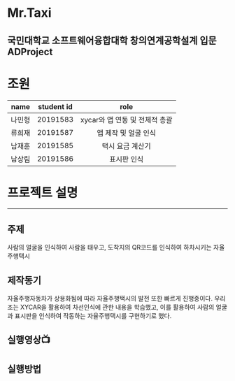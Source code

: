 Mr.Taxi
=============
국민대학교 소프트웨어융합대학 창의연계공학설계 입문 ADProject
-------------
# 조원
|  <center>name</center> |  <center>student id</center> |  <center>role</center> |
|:--------|:--------:|:--------|
| 나민형 | 20191583 | <center>xycar와 앱 연동 및 전체적 총괄</center> |
| 류희재 | 20191587 | <center>앱 제작 및 얼굴 인식</center> |
| 남재훈 | 20191585 | <center>택시 요금 계산기</center> |
| 남상림 | 20191586 | <center>표시판 인식</center> |


# 프로젝트 설명
-------------
## 주제
사람의 얼굴을 인식하여 사람을 태우고, 도착지의 QR코드를 인식하여 하차시키는 자율주행택시

## 제작동기

자율주행자동차가 상용화됨에 따라 자율주행택시의 발전 또한 빠르게 진행중이다.
우리 조는 XYCAR을 활용하여 차선인식에 관한 내용을 학습했고, 이를 활용하여
사람의 얼굴과 표시판을 인식하여 작동하는 자율주행택시를 구현하기로 했다.

## 실행영상📺

## 실행방법


